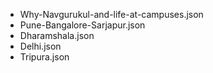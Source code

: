 - Why-Navgurukul-and-life-at-campuses.json
- Pune-Bangalore-Sarjapur.json
- Dharamshala.json
- Delhi.json
- Tripura.json
